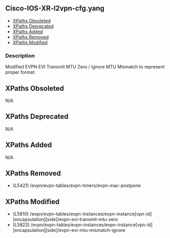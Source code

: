 ## Cisco-IOS-XR-l2vpn-cfg.yang

- [XPaths Obsoleted](#xpaths-obsoleted)
- [XPaths Deprecated](#xpaths-deprecated)
- [XPaths Added](#xpaths-added)
- [XPaths Removed](#xpaths-removed)
- [XPaths Modified](#xpaths-modified)

### Description

Modified EVPN EVI Transmit MTU Zero / Ignore MTU Mismatch to represent proper format.

## XPaths Obsoleted

N/A

## XPaths Deprecated

N/A

## XPaths Added

N/A

## XPaths Removed

- (L5421)	/evpn/evpn-tables/evpn-timers/evpn-mac-postpone

## XPaths Modified

- (L5810)	/evpn/evpn-tables/evpn-instances/evpn-instance[vpn-id][encapsulation][side]/evpn-evi-transmit-mtu-zero
- (L5823)	/evpn/evpn-tables/evpn-instances/evpn-instance[vpn-id][encapsulation][side]/evpn-evi-mtu-mismatch-ignore

